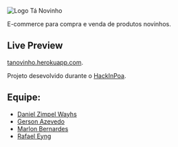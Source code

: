
![Logo Tá Novinho](https://cloud.githubusercontent.com/assets/1806506/7101632/9c119572-e038-11e4-8cc3-1b0ceb959e5e.png "Logo Tá Novinho")

E-commerce para compra e venda de produtos novinhos.

## Live Preview

[tanovinho.herokuapp.com](https://tanovinho.herokuapp.com/).

Projeto desevolvido durante o [HackInPoa](http://hackinpoa.globo.com/).

## Equipe:

* [Daniel Zimpel Wayhs](https://github.com/dwayhs)
* [Gerson Azevedo](https://github.com/gersonazgo)
* [Marlon Bernardes](https://github.com/marlonbernardes)
* [Rafael Eyng](https://github.com/rafaeleyng)
